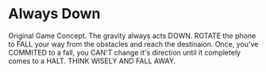 # Always Down
Original Game Concept. The gravity always acts DOWN. ROTATE the phone to FALL your way from the obstacles and reach the destinaion. Once, you've COMMITED to a fall, you CAN'T change it's direction until it completely comes to a HALT.
THINK WISELY AND FALL AWAY.
